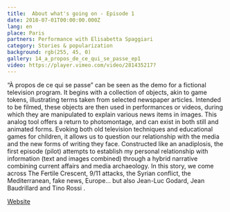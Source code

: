 ```yaml
---
title:  About what's going on - Episode 1
date: 2018-07-01T00:00:00.000Z
lang: en
place: Paris
partners: Performance with Elisabetta Spaggiari
category: Stories & popularization
background: rgb(255, 45, 0)
gallery: 14_a_propos_de_ce_qui_se_passe_ep1
video: https://player.vimeo.com/video/281435217?
---
```

“À propos de ce qui se passe” can be seen as the demo for a fictional television program. It begins with a collection of objects, akin to game tokens, illustrating terms taken from selected newspaper articles. Intended to be filmed, these objects are then used in performances or videos, during which they are manipulated to explain various news items in images. This analog tool offers a return to photomontage, and can exist in both still and animated forms. Evoking both old television techniques and educational games for children, it allows us to question our relationship with the media and the new forms of writing they face. Constructed like an anadiplosis, the first episode (pilot) attempts to establish my personal relationship with information (text and images combined) through a hybrid narrative combining current affairs and media archaeology. In this story, we come across The Fertile Crescent, 9/11 attacks, the Syrian conflict, the Mediterranean, fake news, Europe... but also Jean-Luc Godard, Jean Baudrillard and Tino Rossi .

[Website](https://aproposdecequisepasse.ensad.fr/)
